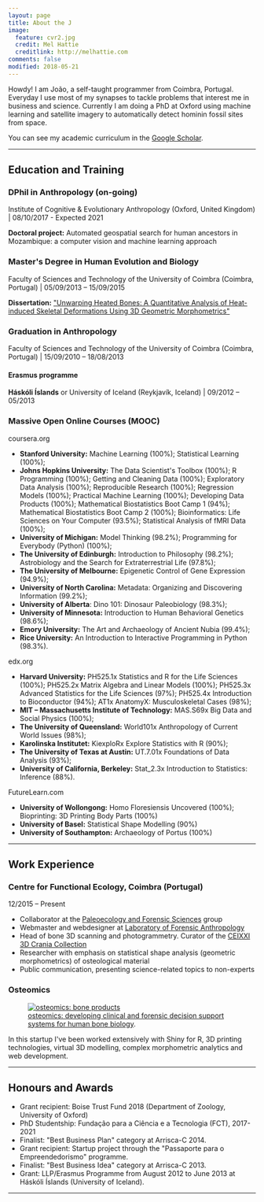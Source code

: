 ```yaml
---
layout: page
title: About the J
image:
  feature: cvr2.jpg
  credit: Mel Hattie
  creditlink: http://melhattie.com
comments: false
modified: 2018-05-21
---
```


Howdy! I am João, a self-taught programmer from Coimbra, Portugal. Everyday I use most of my synapses to tackle problems that interest me in business and science. Currently I am doing a PhD at Oxford using machine learning and satellite imagery to automatically detect hominin fossil sites from space.

You can see my academic curriculum in the <a href = "https://scholar.google.co.uk/citations?view_op=list_works&hl=en&user=Yeb6Q3gAAAAJ" target = "_blank">Google Scholar</a>.

---


## Education and Training

### DPhil in Anthropology (on-going)
Institute of Cognitive & Evolutionary Anthropology (Oxford, United Kingdom) | 08/10/2017 - Expected 2021

**Doctoral project:** Automated geospatial search for human ancestors in Mozambique: a computer vision and machine learning approach

### Master's Degree in Human Evolution and Biology
Faculty of Sciences and Technology of the University of Coimbra (Coimbra, Portugal) | 05/09/2013 – 15/09/2015

**Dissertation:** <a href = "http://jcoelho.com/thesis-on-heat-induced-skeletal-deformations-using-3D-geometric-morphometrics.pdf" target = "_blank">"Unwarping Heated Bones: A Quantitative Analysis of Heat-induced Skeletal Deformations Using 3D Geometric Morphometrics"</a>

### Graduation in Anthropology
Faculty of Sciences and Technology of the University of Coimbra (Coimbra, Portugal) | 15/09/2010 – 18/08/2013

#### Erasmus programme
**Háskóli Íslands** or University of Iceland (Reykjavík, Iceland) | 09/2012 – 05/2013

### Massive Open Online Courses (MOOC)

coursera.org

+ **Stanford University:** Machine Learning (100%); Statistical Learning (100%);
+ **Johns Hopkins University:** The Data Scientist's Toolbox (100%); R Programming (100%); Getting and Cleaning Data (100%); Exploratory Data Analysis (100%); Reproducible Research (100%); Regression Models (100%); Practical Machine Learning (100%); Developing Data Products (100%); Mathematical Biostatistics Boot Camp 1 (94%); Mathematical Biostatistics Boot Camp 2 (100%); Bioinformatics: Life Sciences on Your Computer (93.5%); Statistical Analysis of fMRI Data (100%);
+ **University of Michigan:** Model Thinking (98.2%); Programming for Everybody (Python) (100%);
+ **The University of Edinburgh:** Introduction to Philosophy (98.2%); Astrobiology and the Search for Extraterrestrial Life (97.8%);
+ **The University of Melbourne:** Epigenetic Control of Gene Expression (94.9%);
+ **University of North Carolina:** Metadata: Organizing and Discovering Information (99.2%);
+ **University of Alberta**: Dino 101: Dinosaur Paleobiology (98.3%);
+ **University of Minnesota:** Introduction to Human Behavioral Genetics (98.6%);
+ **Emory University:** The Art and Archaeology of Ancient Nubia (99.4%);
+ **Rice University:** An Introduction to Interactive Programming in Python (98.3%).

edx.org

+ **Harvard University:** PH525.1x Statistics and R for the Life Sciences (100%); PH525.2x Matrix Algebra and Linear Models (100%); PH525.3x Advanced Statistics for the Life Sciences (97%); PH525.4x Introduction to Bioconductor (94%); AT1x AnatomyX: Musculoskeletal Cases (98%);
+ **MIT – Massachusetts Institute of Technology:** MAS.S69x Big Data and Social Physics (100%);
+ **The University of Queensland:** World101x Anthropology of Current World Issues (98%);
+ **Karolinska Institutet:** KiexploRx Explore Statistics with R (90%);
+ **The University of Texas at Austin:** UT.7.01x Foundations of Data Analysis (93%);
+ **University of California, Berkeley:** Stat_2.3x Introduction to Statistics: Inference (88%).

FutureLearn.com

+ **University of Wollongong:** Homo Floresiensis Uncovered (100%); Bioprinting: 3D Printing Body Parts (100%)
+ **University of Basel:** Statistical Shape Modelling (90%)
+ **University of Southampton:** Archaeology of Portus (100%)

---

## Work Experience

### Centre for Functional Ecology, Coimbra (Portugal)
12/2015 – Present

* Collaborator at the <a href = "http://cfe.uc.pt/profile/lines/8" target = "_blank">Paleoecology and Forensic Sciences</a> group
* Webmaster and webdesigner at <a href = "http://lfa.uc.pt" target = "_blank">Laboratory of Forensic Anthropology</a>
* Head of bone 3D scanning and photogrammetry. Curator of the <a href="http://sketchfab.com/lfa" target = "_blank">CEIXXI 3D Crania Collection</a>
* Researcher with emphasis on statistical shape analysis (geometric morphometrics) of osteological material
* Public communication, presenting science-related topics to non-experts

### Osteomics

<figure>
	<a href="http://osteomics.com" target="_blank"><img src="http://jcoelho.com/images/osteomicsLogo.png" alt="osteomics: bone products"></a>
	<figcaption><a href="http://osteomics.com" target="_blank" title="osteomics">osteomics: developing clinical and forensic decision support systems for human bone biology</a>.</figcaption>
</figure>

In this startup I've been worked extensively with Shiny for R, 3D printing technologies, virtual 3D modelling, complex morphometric analytics and web development.

---

## Honours and Awards

* Grant recipient: Boise Trust Fund 2018 (Department of Zoology, University of Oxford)
* PhD Studentship: Fundação para a Ciência e a Tecnologia (FCT), 2017-2021
* Finalist: "Best Business Plan" category at Arrisca-C 2014.
* Grant recipient: Startup project through the "Passaporte para o Empreendedorismo" programme.
* Finalist: "Best Business Idea" category at Arrisca-C 2013.
* Grant: LLP/Erasmus Programme from August 2012 to June 2013 at Háskóli Íslands (University of Iceland).

---

